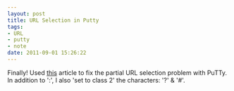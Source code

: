 ```yaml
---
layout: post
title: URL Selection in Putty
tags: 
- URL
- putty
- note
date: 2011-09-01 15:26:22
---
```


Finally! Used [this](http://tech.arantius.com/select-urls-in-putty) article to fix the partial URL selection problem with PuTTy. In addition to ':', I also 'set to class 2' the characters: '?' & '#'.
